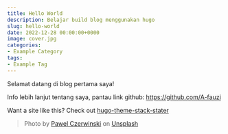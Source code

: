 ```yaml
---
title: Hello World
description: Belajar build blog menggunakan hugo
slug: hello-world
date: 2022-12-28 00:00:00+0000
image: cover.jpg
categories:
- Example Category
tags:
- Example Tag
---
```


Selamat datang di blog pertama saya!

Info lebih lanjut tentang saya, pantau link github: https://github.com/A-fauzi

Want a site like this? Check out [hugo-theme-stack-stater](https://github.com/CaiJimmy/hugo-theme-stack-starter)

> Photo by [Pawel Czerwinski](https://unsplash.com/@pawel_czerwinski) on [Unsplash](https://unsplash.com/)
